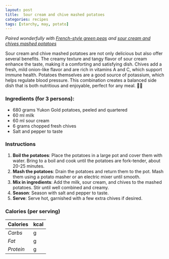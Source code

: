 ```yaml
---
layout: post
title:  Sour cream and chive mashed potatoes
categories: recipes
tags: [starchy, may, potato]
---
```


*Paired wonderfully with <a href="/recipes/french-style-green-peas">French-style green peas</a> and <a href="/recipes/sour-cream-chive-mashed-potatoes">sour cream and chives mashed potatoes</a>*

Sour cream and chive mashed potatoes are not only delicious but also offer several benefits. The creamy texture and tangy flavor of sour cream enhance the taste, making it a comforting and satisfying dish. Chives add a fresh, mild onion-like flavor and are rich in vitamins A and C, which support immune health. Potatoes themselves are a good source of potassium, which helps regulate blood pressure. This combination creates a balanced side dish that is both nutritious and enjoyable, perfect for any meal. 🥔🌿

### Ingredients (for 3 persons):

- 680 grams Yukon Gold potatoes, peeled and quartered
- 60 ml milk
- 60 ml sour cream
- 6 grams chopped fresh chives
- Salt and pepper to taste

### Instructions

1. **Boil the potatoes**: Place the potatoes in a large pot and cover them with water. Bring to a boil and cook until the potatoes are fork-tender, about 20-25 minutes.
2. **Mash the potatoes**: Drain the potatoes and return them to the pot. Mash them using a potato masher or an electric mixer until smooth.
3. **Mix in ingredients**: Add the milk, sour cream, and chives to the mashed potatoes. Stir until well combined and creamy.
4. **Season**: Season with salt and pepper to taste.
5. **Serve**: Serve hot, garnished with a few extra chives if desired.

### Calories (per serving)

| **Calories** | kcal |
| ----------- | ----------- |
| *Carbs* | g |
| *Fat* | g |
| *Protein* | g |